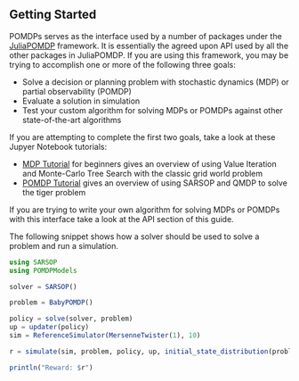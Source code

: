 ## Getting Started

POMDPs serves as the interface used by a number of packages under the [JuliaPOMDP]() framework. It is essentially the
agreed upon API used by all the other packages in JuliaPOMDP. If you are using this framework, you may be trying to
accomplish one or more of the following three goals:

- Solve a decision or planning problem with stochastic dynamics (MDP) or partial observability (POMDP)
- Evaluate a solution in simulation
- Test your custom algorithm for solving MDPs or POMDPs against other state-of-the-art algorithms

If you are attempting to complete the first two goals, take a look at these Jupyer Notebook tutorials:

* [MDP Tutorial](http://nbviewer.ipython.org/github/sisl/POMDPs.jl/blob/master/examples/GridWorld.ipynb) for beginners gives an overview of using Value Iteration and Monte-Carlo Tree Search with the classic grid world problem
* [POMDP Tutorial](http://nbviewer.ipython.org/github/sisl/POMDPs.jl/blob/master/examples/Tiger.ipynb) gives an overview of using SARSOP and QMDP to solve the tiger problem

If you are trying to write your own algorithm for solving MDPs or POMDPs with this interface take a look at the API section of this guide.


The following snippet shows how a solver should be used to solve a problem and run a simulation.

```julia
using SARSOP
using POMDPModels

solver = SARSOP()

problem = BabyPOMDP()

policy = solve(solver, problem)
up = updater(policy)
sim = ReferenceSimulator(MersenneTwister(1), 10)

r = simulate(sim, problem, policy, up, initial_state_distribution(problem))

println("Reward: $r")
```
